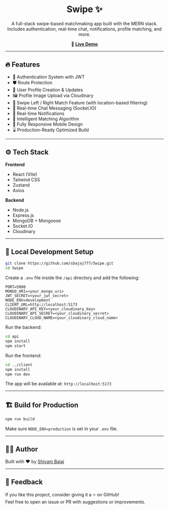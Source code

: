 <h1 align="center">Swipe ✨</h1>

<p align="center">
A full-stack swipe-based matchmaking app built with the MERN stack.<br />
Includes authentication, real-time chat, notifications, profile matching, and more.
</p>

<p align="center">
  🔗 <a href="https://swipe-frontend.onrender.com/" target="_blank"><strong>Live Demo</strong></a>
</p>

---

## 🔥 Features

- 🔐 Authentication System with JWT  
- 🛡️ Route Protection  
- 👤 User Profile Creation & Updates  
- 🖼️ Profile Image Upload via Cloudinary  
- 🔄 Swipe Left / Right Match Feature (with location-based filtering)  
- 💬 Real-time Chat Messaging (Socket.IO)  
- 🔔 Real-time Notifications  
- 🤝 Intelligent Matching Algorithm  
- 📱 Fully Responsive Mobile Design  
- ⌛ Production-Ready Optimized Build  

---

## ⚙️ Tech Stack

**Frontend**  
- React (Vite)  
- Tailwind CSS  
- Zustand  
- Axios  

**Backend**  
- Node.js  
- Express.js  
- MongoDB + Mongoose  
- Socket.IO  
- Cloudinary  

---

## 🧪 Local Development Setup

```bash
git clone https://github.com/sbajaj777/Swipe.git
cd Swipe
```

Create a `.env` file inside the `/api` directory and add the following:

```env
PORT=5000
MONGO_URI=<your_mongo_uri>
JWT_SECRET=<your_jwt_secret>
NODE_ENV=development
CLIENT_URL=http://localhost:5173
CLOUDINARY_API_KEY=<your_cloudinary_key>
CLOUDINARY_API_SECRET=<your_cloudinary_secret>
CLOUDINARY_CLOUD_NAME=<your_cloudinary_cloud_name>
```

Run the backend:

```bash
cd api
npm install
npm start
```

Run the frontend:

```bash
cd ../client
npm install
npm run dev
```

The app will be available at: `http://localhost:5173`

---

## 🏗️ Build for Production

```bash
npm run build
```

Make sure `NODE_ENV=production` is set in your `.env` file.

---

## 👨‍💻 Author

Built with ❤️ by [Shivam Bajaj](https://github.com/sbajaj777)

---

## 🌟 Feedback

If you like this project, consider giving it a ⭐ on GitHub!  
Feel free to open an issue or PR with suggestions or improvements.
